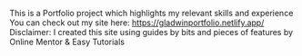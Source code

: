 This is a Portfolio project which highlights my relevant skills and experience
You can check out my site here: https://gladwinportfolio.netlify.app/
Disclaimer: I created this site using guides by bits and pieces of features by Online Mentor & Easy Tutorials
